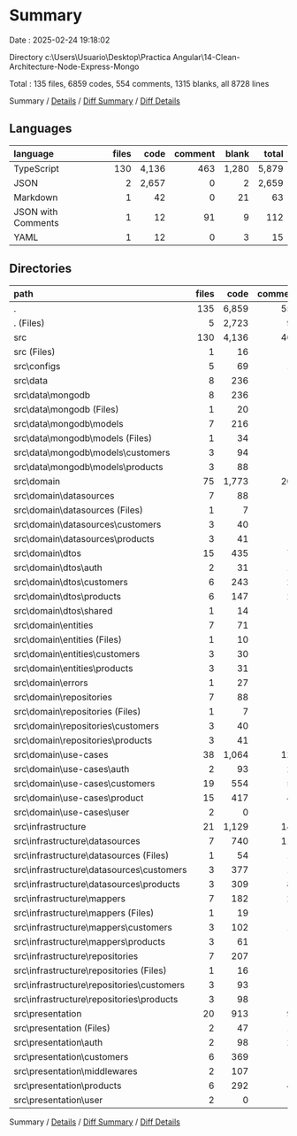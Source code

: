 # Summary

Date : 2025-02-24 19:18:02

Directory c:\\Users\\Usuario\\Desktop\\Practica Angular\\14-Clean-Architecture-Node-Express-Mongo

Total : 135 files,  6859 codes, 554 comments, 1315 blanks, all 8728 lines

Summary / [Details](details.md) / [Diff Summary](diff.md) / [Diff Details](diff-details.md)

## Languages
| language | files | code | comment | blank | total |
| :--- | ---: | ---: | ---: | ---: | ---: |
| TypeScript | 130 | 4,136 | 463 | 1,280 | 5,879 |
| JSON | 2 | 2,657 | 0 | 2 | 2,659 |
| Markdown | 1 | 42 | 0 | 21 | 63 |
| JSON with Comments | 1 | 12 | 91 | 9 | 112 |
| YAML | 1 | 12 | 0 | 3 | 15 |

## Directories
| path | files | code | comment | blank | total |
| :--- | ---: | ---: | ---: | ---: | ---: |
| . | 135 | 6,859 | 554 | 1,315 | 8,728 |
| . (Files) | 5 | 2,723 | 91 | 35 | 2,849 |
| src | 130 | 4,136 | 463 | 1,280 | 5,879 |
| src (Files) | 1 | 16 | 3 | 4 | 23 |
| src\\configs | 5 | 69 | 12 | 34 | 115 |
| src\\data | 8 | 236 | 4 | 37 | 277 |
| src\\data\\mongodb | 8 | 236 | 4 | 37 | 277 |
| src\\data\\mongodb (Files) | 1 | 20 | 0 | 9 | 29 |
| src\\data\\mongodb\\models | 7 | 216 | 4 | 28 | 248 |
| src\\data\\mongodb\\models (Files) | 1 | 34 | 3 | 7 | 44 |
| src\\data\\mongodb\\models\\customers | 3 | 94 | 1 | 7 | 102 |
| src\\data\\mongodb\\models\\products | 3 | 88 | 0 | 14 | 102 |
| src\\domain | 75 | 1,773 | 206 | 510 | 2,489 |
| src\\domain\\datasources | 7 | 88 | 3 | 25 | 116 |
| src\\domain\\datasources (Files) | 1 | 7 | 2 | 4 | 13 |
| src\\domain\\datasources\\customers | 3 | 40 | 0 | 3 | 43 |
| src\\domain\\datasources\\products | 3 | 41 | 1 | 18 | 60 |
| src\\domain\\dtos | 15 | 435 | 71 | 135 | 641 |
| src\\domain\\dtos\\auth | 2 | 31 | 13 | 23 | 67 |
| src\\domain\\dtos\\customers | 6 | 243 | 24 | 44 | 311 |
| src\\domain\\dtos\\products | 6 | 147 | 29 | 60 | 236 |
| src\\domain\\dtos\\shared | 1 | 14 | 5 | 8 | 27 |
| src\\domain\\entities | 7 | 71 | 3 | 16 | 90 |
| src\\domain\\entities (Files) | 1 | 10 | 3 | 4 | 17 |
| src\\domain\\entities\\customers | 3 | 30 | 0 | 7 | 37 |
| src\\domain\\entities\\products | 3 | 31 | 0 | 5 | 36 |
| src\\domain\\errors | 1 | 27 | 0 | 8 | 35 |
| src\\domain\\repositories | 7 | 88 | 3 | 19 | 110 |
| src\\domain\\repositories (Files) | 1 | 7 | 2 | 4 | 13 |
| src\\domain\\repositories\\customers | 3 | 40 | 0 | 3 | 43 |
| src\\domain\\repositories\\products | 3 | 41 | 1 | 12 | 54 |
| src\\domain\\use-cases | 38 | 1,064 | 126 | 307 | 1,497 |
| src\\domain\\use-cases\\auth | 2 | 93 | 20 | 48 | 161 |
| src\\domain\\use-cases\\customers | 19 | 554 | 57 | 108 | 719 |
| src\\domain\\use-cases\\product | 15 | 417 | 49 | 149 | 615 |
| src\\domain\\use-cases\\user | 2 | 0 | 0 | 2 | 2 |
| src\\infrastructure | 21 | 1,129 | 141 | 401 | 1,671 |
| src\\infrastructure\\datasources | 7 | 740 | 114 | 284 | 1,138 |
| src\\infrastructure\\datasources (Files) | 1 | 54 | 16 | 36 | 106 |
| src\\infrastructure\\datasources\\customers | 3 | 377 | 18 | 68 | 463 |
| src\\infrastructure\\datasources\\products | 3 | 309 | 80 | 180 | 569 |
| src\\infrastructure\\mappers | 7 | 182 | 24 | 49 | 255 |
| src\\infrastructure\\mappers (Files) | 1 | 19 | 3 | 7 | 29 |
| src\\infrastructure\\mappers\\customers | 3 | 102 | 12 | 22 | 136 |
| src\\infrastructure\\mappers\\products | 3 | 61 | 9 | 20 | 90 |
| src\\infrastructure\\repositories | 7 | 207 | 3 | 68 | 278 |
| src\\infrastructure\\repositories (Files) | 1 | 16 | 0 | 7 | 23 |
| src\\infrastructure\\repositories\\customers | 3 | 93 | 3 | 28 | 124 |
| src\\infrastructure\\repositories\\products | 3 | 98 | 0 | 33 | 131 |
| src\\presentation | 20 | 913 | 97 | 294 | 1,304 |
| src\\presentation (Files) | 2 | 47 | 14 | 28 | 89 |
| src\\presentation\\auth | 2 | 98 | 20 | 38 | 156 |
| src\\presentation\\customers | 6 | 369 | 9 | 86 | 464 |
| src\\presentation\\middlewares | 2 | 107 | 5 | 30 | 142 |
| src\\presentation\\products | 6 | 292 | 49 | 110 | 451 |
| src\\presentation\\user | 2 | 0 | 0 | 2 | 2 |

Summary / [Details](details.md) / [Diff Summary](diff.md) / [Diff Details](diff-details.md)